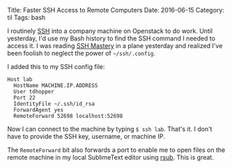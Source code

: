 Title: Faster SSH Access to Remote Computers
Date: 2016-06-15
Category: til
Tags: bash

I routinely [SSH](https://en.wikipedia.org/wiki/SSH "Wikipedia Entry: SSH") into a company machine on Openstack to do work. Until yesterday, I'd use my Bash history to find the SSH command I needed to access it. I was reading [SSH Mastery](https://www.amazon.com/SSH-Mastery-OpenSSH-PuTTY-Tunnels/dp/1470069717) in a plane yesterday and realized I've been foolish to neglect the power of `~/ssh/.config`.

I added this to my SSH config file:

```
Host lab
  HostName MACHINE.IP.ADDRESS
  User tdhopper
  Port 22
  IdentityFile ~/.ssh/id_rsa
  ForwardAgent yes
  RemoteForward 52698 localhost:52698
```

Now I can connect to the machine by typing `$ ssh lab`. That's it. I don't have to provide the SSH key, username, or machine IP.

The `RemoteForward` bit also forwards a port to enable me to open files on the remote machine in my local SublimeText editor using [rsub](https://github.com/henrikpersson/rsub). This is great.